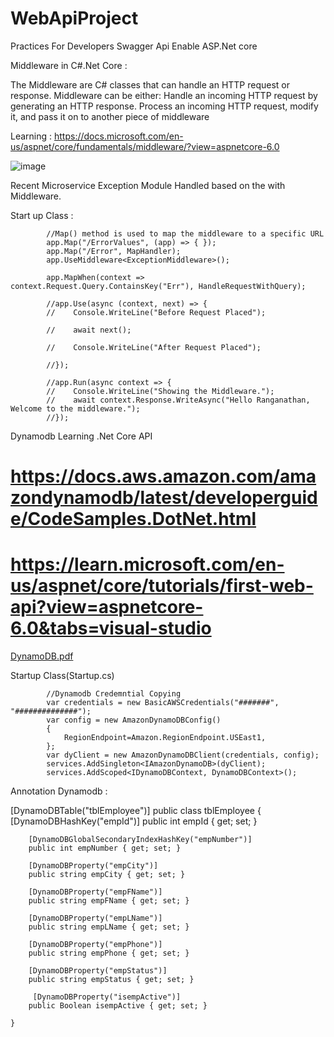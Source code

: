 # WebApiProject
Practices For Developers 
Swagger Api Enable ASP.Net core

Middleware in C#.Net Core :

The Middleware are C# classes that can handle an HTTP request or response. Middleware can be either: Handle an incoming HTTP request by generating an HTTP response. Process an incoming HTTP request, modify it, and pass it on to another piece of middleware

Learning : https://docs.microsoft.com/en-us/aspnet/core/fundamentals/middleware/?view=aspnetcore-6.0

![image](https://user-images.githubusercontent.com/85032095/189492738-a71026a2-0397-4ecd-879e-ba4d33c2c069.png)


Recent Microservice Exception Module Handled based on the with Middleware.

Start up Class :

            //Map() method is used to map the middleware to a specific URL
            app.Map("/ErrorValues", (app) => { });
            app.Map("/Error", MapHandler);
            app.UseMiddleware<ExceptionMiddleware>();

            app.MapWhen(context => context.Request.Query.ContainsKey("Err"), HandleRequestWithQuery);

            //app.Use(async (context, next) => {
            //    Console.WriteLine("Before Request Placed");

            //    await next();

            //    Console.WriteLine("After Request Placed");

            //});

            //app.Run(async context => {
            //    Console.WriteLine("Showing the Middleware.");
            //    await context.Response.WriteAsync("Hello Ranganathan, Welcome to the middleware.");
            //});
  
 Dynamodb Learning .Net Core API 
 
 # https://docs.aws.amazon.com/amazondynamodb/latest/developerguide/CodeSamples.DotNet.html
 # https://learn.microsoft.com/en-us/aspnet/core/tutorials/first-web-api?view=aspnetcore-6.0&tabs=visual-studio
 
 
[DynamoDB.pdf](https://github.com/ranganathanarul/WebApiProject/files/9639216/DynamoDB.pdf)

Startup Class(Startup.cs)

            //Dynamodb Credemntial Copying
            var credentials = new BasicAWSCredentials("#######", "##############");
            var config = new AmazonDynamoDBConfig()
            {
                RegionEndpoint=Amazon.RegionEndpoint.USEast1,
            };
            var dyClient = new AmazonDynamoDBClient(credentials, config);
            services.AddSingleton<IAmazonDynamoDB>(dyClient);
            services.AddScoped<IDynamoDBContext, DynamoDBContext>();

Annotation Dynamodb :

 [DynamoDBTable("tblEmployee")]
    public class tblEmployee
    {
        [DynamoDBHashKey("empId")]
        public int empId { get; set; }

        [DynamoDBGlobalSecondaryIndexHashKey("empNumber")]
        public int empNumber { get; set; }

        [DynamoDBProperty("empCity")]
        public string empCity { get; set; }

        [DynamoDBProperty("empFName")]
        public string empFName { get; set; }

        [DynamoDBProperty("empLName")]
        public string empLName { get; set; }

        [DynamoDBProperty("empPhone")]
        public string empPhone { get; set; }

        [DynamoDBProperty("empStatus")]
        public string empStatus { get; set; }

         [DynamoDBProperty("isempActive")]
        public Boolean isempActive { get; set; }

    }

